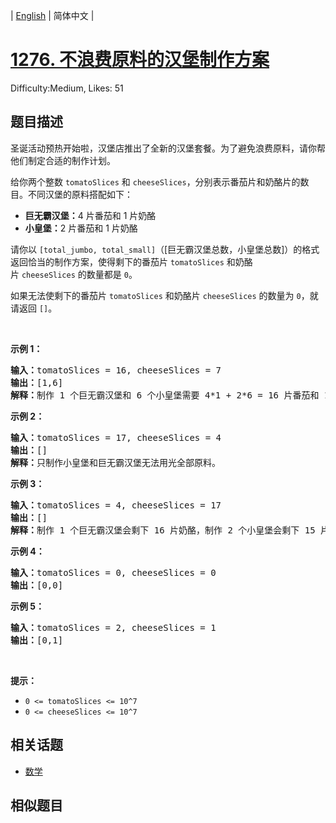 
| [English](README_EN.md) | 简体中文 |

# [1276. 不浪费原料的汉堡制作方案](https://leetcode.cn/problems/number-of-burgers-with-no-waste-of-ingredients/)
Difficulty:Medium, Likes: 51

## 题目描述

<p>圣诞活动预热开始啦，汉堡店推出了全新的汉堡套餐。为了避免浪费原料，请你帮他们制定合适的制作计划。</p>

<p>给你两个整数&nbsp;<code>tomatoSlices</code>&nbsp;和&nbsp;<code>cheeseSlices</code>，分别表示番茄片和奶酪片的数目。不同汉堡的原料搭配如下：</p>

<ul>
	<li><strong>巨无霸汉堡：</strong>4 片番茄和 1 片奶酪</li>
	<li><strong>小皇堡：</strong>2 片番茄和&nbsp;1 片奶酪</li>
</ul>

<p>请你以&nbsp;<code>[total_jumbo, total_small]</code>（[巨无霸汉堡总数，小皇堡总数]）的格式返回恰当的制作方案，使得剩下的番茄片&nbsp;<code>tomatoSlices</code>&nbsp;和奶酪片&nbsp;<code>cheeseSlices</code>&nbsp;的数量都是&nbsp;<code>0</code>。</p>

<p>如果无法使剩下的番茄片&nbsp;<code>tomatoSlices</code>&nbsp;和奶酪片&nbsp;<code>cheeseSlices</code>&nbsp;的数量为&nbsp;<code>0</code>，就请返回&nbsp;<code>[]</code>。</p>

<p>&nbsp;</p>

<p><strong>示例 1：</strong></p>

<pre><strong>输入：</strong>tomatoSlices = 16, cheeseSlices = 7
<strong>输出：</strong>[1,6]
<strong>解释：</strong>制作 1 个巨无霸汉堡和 6 个小皇堡需要 4*1 + 2*6 = 16 片番茄和 1 + 6 = 7 片奶酪。不会剩下原料。
</pre>

<p><strong>示例 2：</strong></p>

<pre><strong>输入：</strong>tomatoSlices = 17, cheeseSlices = 4
<strong>输出：</strong>[]
<strong>解释：</strong>只制作小皇堡和巨无霸汉堡无法用光全部原料。
</pre>

<p><strong>示例 3：</strong></p>

<pre><strong>输入：</strong>tomatoSlices = 4, cheeseSlices = 17
<strong>输出：</strong>[]
<strong>解释：</strong>制作 1 个巨无霸汉堡会剩下 16 片奶酪，制作 2 个小皇堡会剩下 15 片奶酪。
</pre>

<p><strong>示例 4：</strong></p>

<pre><strong>输入：</strong>tomatoSlices = 0, cheeseSlices = 0
<strong>输出：</strong>[0,0]
</pre>

<p><strong>示例 5：</strong></p>

<pre><strong>输入：</strong>tomatoSlices = 2, cheeseSlices = 1
<strong>输出：</strong>[0,1]
</pre>

<p>&nbsp;</p>

<p><strong>提示：</strong></p>

<ul>
	<li><code>0 &lt;= tomatoSlices &lt;= 10^7</code></li>
	<li><code>0 &lt;= cheeseSlices &lt;= 10^7</code></li>
</ul>


## 相关话题

- [数学](https://leetcode.cn/tag/math/)

## 相似题目

